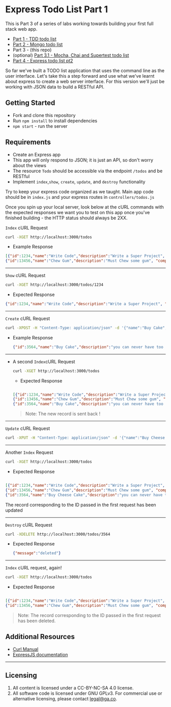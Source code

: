 # Express Todo List Part 1

This is Part 3 of a series of labs working towards building your first full stack web app. 

- [Part 1 - TDD todo list](https://github.com/wdi-sg/tdd-todo-list)
- [Part 2 - Mongo todo list](https://github.com/wdi-sg/mongo-todo-list)
- Part 3 - (this repo)
- (optional) [Part 3.1 - Mocha, Chai and Supertest todo list](https://github.com/wdi-sg/mocha-todo-list)
- [Part 4 - Express todo list pt2](https://github.com/wdi-sg/express-todo-list-pt2)

So far we've built a TODO list application that uses the command line as the user interface. Let's take this a step forward and use what we've learnt about express to create a web server interface. For this version we'll just be working with JSON data to build a RESTful API.

## Getting Started

* Fork and clone this repository
* Run `npm install` to install dependencies
* `npm start` - run the server


## Requirements

- Create an Express app
- This app will only respond to JSON; it is just an API, so don't worry about the views
- The resource `Todo` should be accessible via the endpoint `/todos` and be RESTful
- Implement `index`,`show`, `create`, `update`, and `destroy` functionality

Try to keep your express code organized as we taught. Main app code should be in `index.js` and your express routes in `controllers/todos.js`

Once you spin up your local server, look below at the cURL commands with the expected responses we want you to test on this app once you've finished building - the HTTP status should always be 2XX.

`Index` cURL Request

```bash
curl -XGET http://localhost:3000/todos

```

  - Example Response
  ```json
  [{"id":1234,"name":"Write Code","description":"Write a Super Project", "completed":"false"},
  {"id":13456,"name":"Chew Gum","description":"Must Chew some gum", "completed":"true"}]
  ```
---

`Show` cURL Request

```bash
curl -XGET http://localhost:3000/todos/1234

```

  - Expected Response
  ```json
  {"id":1234,"name":"Write Code","description":"Write a Super Project", "completed":"false"}
  ```
---

`Create` cURL Request

```bash
curl -XPOST -H "Content-Type: application/json" -d '{"name":"Buy Cake","description":"you can never have too much"}' http://localhost:3000/todos

```

  - Example Response
    ```json
    {"id":3564,"name":"Buy Cake","description":"you can never have too much", "completed":"false"}
    ```

---


- A second `Index`cURL Request

  ```bash
  curl -XGET http://localhost:3000/todos
  ```

  - Expected Response

  ```json

  [{"id":1234,"name":"Write Code","description":"Write a Super Project", "completed":"false"},
  {"id":13456,"name":"Chew Gum","description":"Must Chew some gum", "completed":"true"},
  {"id":3564,"name":"Buy Cake","description":"you can never have too much", "completed":"false"}]
  ```
  > Note: The new record is sent back !

---

`Update` cURL Request

```bash
curl -XPUT -H "Content-Type: application/json" -d '{"name":"Buy Cheese Cake"}' http://localhost:3000/todos/3564
```

---

Another `Index` Request

```bash
curl -XGET http://localhost:3000/todos
```

  - Expected Response

  ```json

  [{"id":1234,"name":"Write Code","description":"Write a Super Project", "completed":"false"},
  {"id":13456,"name":"Chew Gum","description":"Must Chew some gum", "completed":"true"},
  {"id":3564,"name":"Buy Cheese Cake","description":"you can never have too much", "completed":"false"}]
  ```
  The record corresponding to the ID passed in the first request has been updated

---

`Destroy` cURL Request

```bash
curl -XDELETE http://localhost:3000/todos/3564
```

  - Expected Response
    ```json
    {"message":"deleted"}
    ```

---

`Index` cURL request, again!

```bash
curl -XGET http://localhost:3000/todos
```

 - Expected Response

  ```json

  [{"id":1234,"name":"Write Code","description":"Write a Super Project", "completed":"false"},
  {"id":13456,"name":"Chew Gum","description":"Must Chew some gum", "completed":"true"}]
  ```

> Note: The record corresponding to the ID passed in the first request has been deleted.


## Additional Resources

- [Curl Manual](http://curl.haxx.se/docs/manual.html)
- [ExpressJS documentation](http://expressjs.com/4x/api.html)

---

## Licensing
1. All content is licensed under a CC-BY-NC-SA 4.0 license.
2. All software code is licensed under GNU GPLv3. For commercial use or alternative licensing, please contact legal@ga.co.
